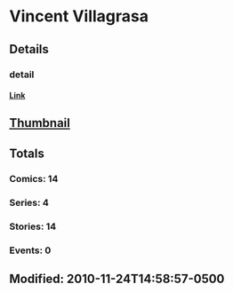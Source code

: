 # Vincent  Villagrasa 
## Details
### detail
#### [Link](http://marvel.com/comics/creators/11420/vincent_villagrasa?utm_campaign=apiRef&utm_source=225578a89fc76f3d20fbffda5d17a88d)
## [Thumbnail](http://i.annihil.us/u/prod/marvel/i/mg/b/40/image_not_available.jpg)
## Totals
### Comics: 14
### Series: 4
### Stories: 14
### Events: 0
## Modified: 2010-11-24T14:58:57-0500
